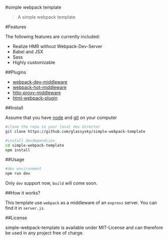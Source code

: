 #simple webpack template

> A simple webpack template

#Features

The following features are currently included:

 - Realize HMR without Webpack-Dev-Server
 - Babel and JSX
 - Sass
 - Highly customizable

##Plugins

 - [webpack-dev-middleware](https://github.com/webpack/webpack-dev-middleware)
 - [webpack-hot-middleware](https://github.com/glenjamin/webpack-hot-middleware)
 - [http-proxy-middleware](https://github.com/chimurai/http-proxy-middleware)
 - [html-webpack-plugin](https://github.com/ampedandwired/html-webpack-plugin)

##Install

 Assume that you have [node](https://nodejs.org/) and [git](https://git-scm.com/) on your computer

```bash
#clone the repo to your local dev director
git clone https://github.com/glassysky/simple-webpack-template

#install devdependcies
cd simple-webpack-template
npm install
```

##Usage
```bash
#dev environment
npm run dev
```
Only `dev` support now, `build` will come soon.

##How it works?

This template use `webpack` as a middleware of an `express` server.
You can find it in `server.js`.


##License

simple-webpack-template is available under MIT-License and can therefore be used in any project free of charge.
